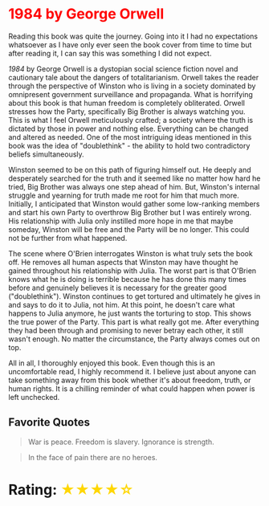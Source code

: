 # <span className="book-review-heading" style="color: red">1984 by George Orwell</span>

Reading this book was quite the journey. Going into it I had no expectations whatsoever as I have only ever seen the book cover from time to time but after reading it, I can say this was something I did not expect.

_1984_ by George Orwell is a dystopian social science fiction novel and cautionary tale about the dangers of totalitarianism. Orwell takes the reader through the perspective of Winston who is living in a society dominated by omnipresent government surveillance and propaganda. What is horrifying about this book is that human freedom is completely obliterated. Orwell stresses how the Party, specifically Big Brother is always watching you. This is what I feel Orwell meticulously crafted; a society where the truth is dictated by those in power and nothing else. Everything can be changed and altered as needed. One of the most intriguing ideas mentioned in this book was the idea of "doublethink" - the ability to hold two contradictory beliefs simultaneously.

Winston seemed to be on this path of figuring himself out. He deeply and desperately searched for the truth and it seemed like no matter how hard he tried, Big Brother was always one step ahead of him. But, Winston's internal struggle and yearning for truth made me root for him that much more. Initially, I anticipated that Winston would gather some low-ranking members and start his own Party to overthrow Big Brother but I was entirely wrong. His relationship with Julia only instilled more hope in me that maybe someday, Winston will be free and the Party will be no longer. This could not be further from what happened.

The scene where O'Brien interrogates Winston is what truly sets the book off. He removes all human aspects that Winston may have thought he gained throughout his relationship with Julia. The worst part is that O'Brien knows what he is doing is terrible because he has done this many times before and genuinely believes it is necessary for the greater good ("doublethink"). Winston continues to get tortured and ultimately he gives in and says to do it to Julia, not him. At this point, he doesn't care what happens to Julia anymore, he just wants the torturing to stop. This shows the true power of the Party. This part is what really got me. After everything they had been through and promising to never betray each other, it still wasn't enough. No matter the circumstance, the Party always comes out on top.

All in all, I thoroughly enjoyed this book. Even though this is an uncomfortable read, I highly recommend it. I believe just about anyone can take something away from this book whether it's about freedom, truth, or human rights. It is a chilling reminder of what could happen when power is left unchecked.

## Favorite Quotes

> War is peace. Freedom is slavery. Ignorance is strength.

> In the face of pain there are no heroes.

# Rating: <span style="color: gold"> ★★★★☆ </span>

